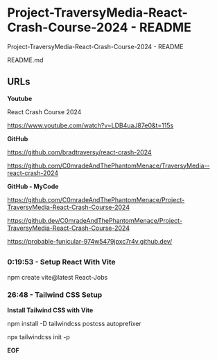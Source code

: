 # Project-TraversyMedia-React-Crash-Course-2024 - README

Project-TraversyMedia-React-Crash-Course-2024 - README

README.md

## URLs

**Youtube**

React Crash Course 2024

https://www.youtube.com/watch?v=LDB4uaJ87e0&t=115s

**GitHub**

https://github.com/bradtraversy/react-crash-2024

https://github.com/C0mradeAndThePhantomMenace/TraversyMedia--react-crash-2024

**GitHub - MyCode**

https://github.com/C0mradeAndThePhantomMenace/Project-TraversyMedia-React-Crash-Course-2024

https://github.dev/C0mradeAndThePhantomMenace/Project-TraversyMedia-React-Crash-Course-2024

https://probable-funicular-974w5479jpxc7r4v.github.dev/

## 

### 0:19:53 - Setup React With Vite

npm create vite@latest React-Jobs

### 26:48 - Tailwind CSS Setup

**Install Tailwind CSS with Vite**

npm install -D tailwindcss postcss autoprefixer

npx tailwindcss init -p

__EOF__